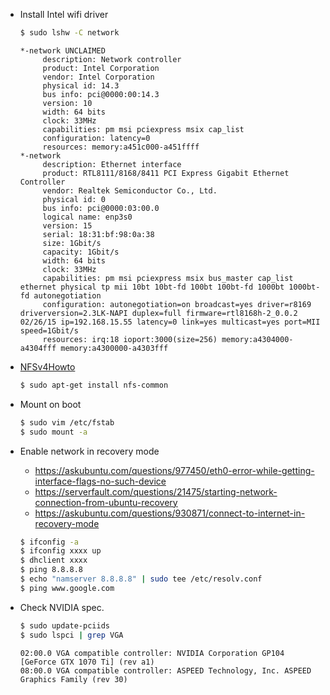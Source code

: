 - Install Intel wifi driver

  ```bash
  $ sudo lshw -C network
  ```
  
  ```
  *-network UNCLAIMED
       description: Network controller
       product: Intel Corporation
       vendor: Intel Corporation
       physical id: 14.3
       bus info: pci@0000:00:14.3
       version: 10
       width: 64 bits
       clock: 33MHz
       capabilities: pm msi pciexpress msix cap_list
       configuration: latency=0
       resources: memory:a451c000-a451ffff
  *-network
       description: Ethernet interface
       product: RTL8111/8168/8411 PCI Express Gigabit Ethernet Controller
       vendor: Realtek Semiconductor Co., Ltd.
       physical id: 0
       bus info: pci@0000:03:00.0
       logical name: enp3s0
       version: 15
       serial: 18:31:bf:98:0a:38
       size: 1Gbit/s
       capacity: 1Gbit/s
       width: 64 bits
       clock: 33MHz
       capabilities: pm msi pciexpress msix bus_master cap_list ethernet physical tp mii 10bt 10bt-fd 100bt 100bt-fd 1000bt 1000bt-fd autonegotiation
       configuration: autonegotiation=on broadcast=yes driver=r8169 driverversion=2.3LK-NAPI duplex=full firmware=rtl8168h-2_0.0.2 02/26/15 ip=192.168.15.55 latency=0 link=yes multicast=yes port=MII speed=1Gbit/s
       resources: irq:18 ioport:3000(size=256) memory:a4304000-a4304fff memory:a4300000-a4303fff
   ```


- [NFSv4Howto](https://help.ubuntu.com/community/NFSv4Howto)
  
  ```bash
  $ sudo apt-get install nfs-common
  ```

- Mount on boot

  ```bash
  $ sudo vim /etc/fstab
  $ sudo mount -a
  ```
- Enable network in recovery mode

  - https://askubuntu.com/questions/977450/eth0-error-while-getting-interface-flags-no-such-device
  - https://serverfault.com/questions/21475/starting-network-connection-from-ubuntu-recovery
  - https://askubuntu.com/questions/930871/connect-to-internet-in-recovery-mode

  ```bash
  $ ifconfig -a
  $ ifconfig xxxx up
  $ dhclient xxxx
  $ ping 8.8.8.8
  $ echo "namserver 8.8.8.8" | sudo tee /etc/resolv.conf
  $ ping www.google.com
  ```
- Check NVIDIA spec.

  ```bash
  $ sudo update-pciids
  $ sudo lspci | grep VGA
  ```
  
  ```
  02:00.0 VGA compatible controller: NVIDIA Corporation GP104 [GeForce GTX 1070 Ti] (rev a1)
  08:00.0 VGA compatible controller: ASPEED Technology, Inc. ASPEED Graphics Family (rev 30)
  ```
